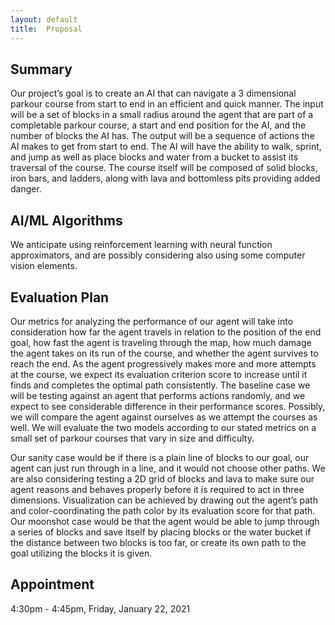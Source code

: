 ```yaml
---
layout: default
title:  Proposal
---
```


## Summary
Our project’s goal is to create an AI that can navigate a 3 dimensional parkour course from start to end in an efficient and quick manner. The input will be a set of blocks in a small radius around the agent that are part of a completable parkour course, a start and end position for the AI, and the number of blocks the AI has. The output will be a sequence of actions the AI makes to get from start to end. The AI will have the ability to walk, sprint, and jump as well as place blocks and water from a bucket to assist its traversal of the course. The course itself will be composed of solid blocks, iron bars, and ladders, along with lava and bottomless pits providing added danger.

## AI/ML Algorithms
We anticipate using reinforcement learning with neural function approximators, and are possibly considering also using some computer vision elements.

## Evaluation Plan
  Our metrics for analyzing the performance of our agent will take into consideration how far the agent travels in relation to the position of the end goal, how fast the agent is traveling through the map, how much damage the agent takes on its run of the course, and whether the agent survives to reach the end. As the agent progressively makes more and more attempts at the course, we expect its evaluation criterion score to increase until it finds and completes the optimal path consistently. The baseline case we will be testing against an agent that performs actions randomly, and we expect to see considerable difference in their performance scores. Possibly, we will compare the agent against ourselves as we attempt the courses as well. We will evaluate the two models according to our stated metrics on a small set of parkour courses that vary in size and difficulty.

  Our sanity case would be if there is a plain line of blocks to our goal, our agent can just run through in a line, and it would not choose other paths. We are also considering testing a 2D grid of blocks and lava to make sure our agent reasons and behaves properly before it is required to act in three dimensions. Visualization can be achieved by drawing out the agent’s path and color-coordinating the path color by its evaluation score for that path. Our moonshot case would be that the agent would be able to jump through a series of blocks and save itself by placing blocks or the water bucket if the distance between two blocks is too far, or create its own path to the goal utilizing the blocks it is given.
  
 ## Appointment
  4:30pm - 4:45pm, Friday, January 22, 2021
 
